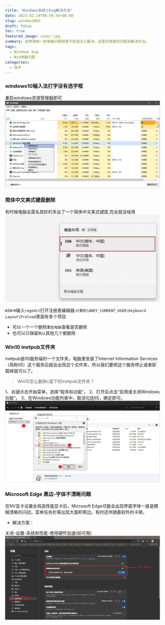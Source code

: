 ```yaml
---
title: "Windows系统小bug解决方法"
date: 2023-02-24T08:59:44+08:00
slug: windowsBUG
draft: false
toc: true
featured_image: cover.jpg
summary: 经常遇到一些电脑问题但是不知道怎么解决，这里总结我的问题及解决办法。
tags:
  - Windows bug
  - Win电脑问题
categories:
  - 技术
---
```



### windows10输入法打字没有选字框

重启windows资源管理器即可
![](EX.jpg)


### 简体中文美式键盘删除

有时候电脑会莫名其妙的多出了一个简体中文美式键盘,完全就没啥用
![](jianpan.jpg)

`WIN+R`输入`regedit`打开注册表编辑器:`计算机\HKEY_CURRENT_USER\Keyboard Layout\Preload`里面有多个项目

- 可以一个一个删除`重启电脑`查看是否删除
- 也可以只保留`默认`其他几个都删除


### Win10 inetpub文件夹
inetpub是IIS服务端的一个文件夹，电脑里安装了Internet Information Services （简称IIS）这个服务后就会出现这个文件夹，所以我们要把这个服务停止或者卸载掉就可以了。

> Win10怎么删除c盘下的inetpub文件夹？

1、右键点击开始菜单，选择“程序和功能”。
2、打开后点击“启用或关闭Windows功能”。
3、在Windows功能列表中，取消勾选IIS，确定即可。
![](llls.jpg)



### Microsoft Edge 黑边-字体不清晰问题

在NV显卡设置全局高性能显卡后，Microsoft Edge可能会出现界面字体一直是模糊清晰的闪动，菜单任务栏等出现大面积黑边。有时还伴随着软件的卡顿。

- 解决方案：

关闭-设置-系统和性能-使用硬件加速(如可用)
![](Edge.jpg)
